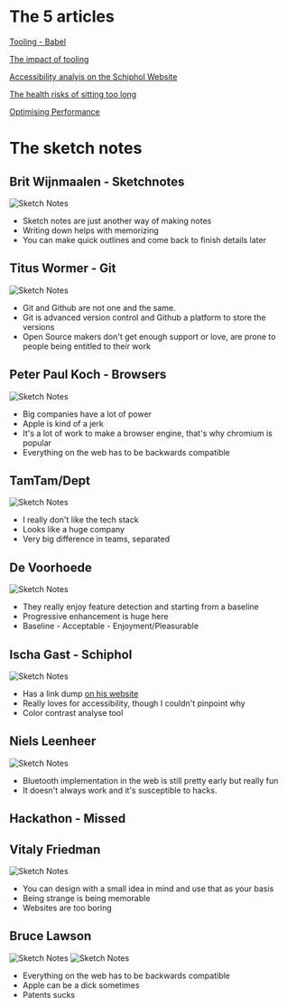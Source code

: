 # The 5 articles

[Tooling - Babel](https://github.com/moniac/weekly-nerd/blob/master/TOOLING.md)

[The impact of tooling](https://github.com/moniac/weekly-nerd/blob/master/IMPACT-OF-TOOLING.md)

[Accessibility analyis on the Schiphol Website](https://github.com/moniac/weekly-nerd/blob/master/ACCESSIBILITY-ANALYSIS-SCHIPHOL.md)

[The health risks of sitting too long](https://github.com/moniac/weekly-nerd/blob/master/HEALTH-RISKS-SITTING-TOO-LONG.md)

[Optimising Performance](https://github.com/moniac/weekly-nerd/blob/master/OPTIMISING-PERFORMANCE.md)

# The sketch notes

## Brit Wijnmaalen - Sketchnotes

![Sketch Notes](Weekly-sketches/1.png)

* Sketch notes are just another way of making notes
* Writing down helps with memorizing
* You can make quick outlines and come back to finish details later

## Titus Wormer - Git

![Sketch Notes](Weekly-sketches/2.png)

* Git and Github are not one and the same. 
* Git is advanced version control and Github a platform to store the versions
* Open Source makers don't get enough support or love, are prone to people being entitled to their work

## Peter Paul Koch - Browsers

![Sketch Notes](Weekly-sketches/3.png)

* Big companies have a lot of power
* Apple is kind of a jerk
* It's a lot of work to make a browser engine, that's why chromium is popular
* Everything on the web has to be backwards compatible

## TamTam/Dept

![Sketch Notes](Weekly-sketches/4.png)

* I really don't like the tech stack
* Looks like a huge company
* Very big difference in teams, separated

## De Voorhoede

![Sketch Notes](Weekly-sketches/5.png)

* They really enjoy feature detection and starting from a baseline
* Progressive enhancement is huge here
* Baseline - Acceptable - Enjoyment/Pleasurable

## Ischa Gast - Schiphol

![Sketch Notes](Weekly-sketches/6.png)

* Has a link dump [on his website](https://ischagast.nl/)
* Really loves for accessibility, though I couldn't pinpoint why
* Color contrast analyse tool

## Niels Leenheer

![Sketch Notes](Weekly-sketches/7.png)

* Bluetooth implementation in the web is still pretty early but really fun
* It doesn't always work and it's susceptible to hacks.

## Hackathon - Missed

## Vitaly Friedman

![Sketch Notes](Weekly-sketches/8.png)

* You can design with a small idea in mind and use that as your basis
* Being strange is being memorable
* Websites are too boring

## Bruce Lawson

![Sketch Notes](Weekly-sketches/9.png)
![Sketch Notes](Weekly-sketches/9-1.png)

* Everything on the web has to be backwards compatible
* Apple can be a dick sometimes
* Patents sucks